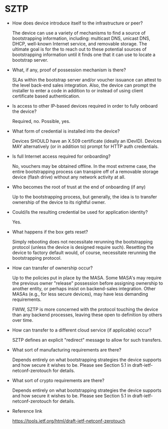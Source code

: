 # SZTP

  * How does device introduce itself to the infrastructure or peer? 

    The device can use a variety of mechanisms to find a source of bootstrapping
    information, including: multicast DNS, unicast DNS, DHCP, well-known Internet
    service, and removable storage.  The ultimate goal is for the to reach out to
    these potential sources of bootstrapping information until it finds one that
    it can use to locate a bootstrap server.

  * What, if any, proof of possession mechanism is there?

    SLAs within the bootstrap server and/or voucher issuance can attest to the
    level back-end sales integration. Also, the device can prompt the installer
    to enter a code in addition to or instead of using client certificate
    based authentication.

 * Is access to other IP-based devices required in order to fully onboard the device?

    Required, no.  Possible, yes.

 *  What form of credential is installed into the device?

    Devices SHOULD have an X.509 certificate (ideally an IDevID).  Devices MAY
    alternatively (or in addition to) prompt for HTTP auth credentials.

 * Is full Internet access required for onboarding?

   No, vouchers may be obtained offline.  In the most extreme case, the entire
   bootstrapping process can transpire off of a removable storage device (flash
   drive) without any network activity at all.

 * Who becomes the root of trust at the end of onboarding (if any)

   Up to the bootstrapping process, but generally, the idea is to transfer
   ownership of the device to its rightful owner.

 * Could/Is the resulting credential be used for application identity?

   Yes.

 * What happens if the box gets reset?

   Simply rebooting does not necessitate rerunning the bootstrapping protocol
   (unless the device is designed require such).  Resetting the device to factory
   default would, of course, necessitate rerunning the bootstrapping protocol.

 * How can transfer of ownership occur?

   Up to the policies put in place by the MASA.  Some MASA's may require the
   previous owner "release" possession before assigning ownership to another
   entity, or perhaps insist on backend-sales integration.  Other MASAs (e.g.,
   for less secure devices), may have less demanding requirements.  

   FWIW, SZTP is more concerned with the protocol touching the device than
   any backend processes, leaving these open to definition by others over
   time.

 * How can transfer to a different cloud service (if applicable) occur?

   SZTP defines an explicit "redirect" message to allow for such transfers.

 * What sort of manufacturing requirements are there?

   Depends entirely on what bootstrapping strategies the device supports
   and how secure it wishes to be.  Please see Section 5.1 in
   draft-ietf-netconf-zerotouch for details.

 * What sort of crypto requirements are there?

   Depends entirely on what bootstrapping strategies the device supports
   and how secure it wishes to be.  Please see Section 5.1 in
   draft-ietf-netconf-zerotouch for details.


 * Reference link

   https://tools.ietf.org/html/draft-ietf-netconf-zerotouch
